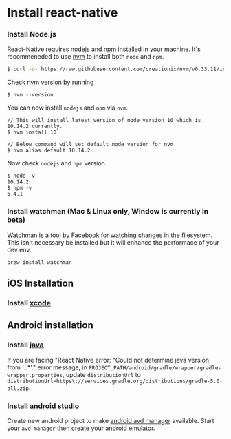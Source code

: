 # Install react-native

### Install Node.js
React-Native requires [nodejs](https://nodejs.org/) and [npm](npmjs.com) installed in your machine.
It's recommeneded to use [nvm](https://github.com/creationix/nvm) to install both `node` and `npm`.

```sh
$ curl -o- https://raw.githubusercontent.com/creationix/nvm/v0.33.11/install.sh | bash
```

Check nvm version by running
```
$ nvm --version
```

You can now install `nodejs` and `npm` via `nvm`.
```
// This will install latest version of node version 10 which is 10.14.2 currently.
$ nvm install 10

// Below command will set default node version for nvm
$ nvm alias default 10.14.2
```

Now check `nodejs` and `npm` version.
```
$ node -v
10.14.2
$ npm -v
6.4.1
```

### Install watchman (Mac & Linux only, Window is currently in beta)
[Watchman](https://facebook.github.io/watchman/) is a tool by Facebook for watching changes in the filesystem. This isn't necessary be installed but it will enhance the performace of your dev env.
```
brew install watchman
```

## iOS Installation
### Install [xcode](https://developer.apple.com/kr/xcode/)


## Android installation
### Install [java](https://www.oracle.com/technetwork/java/javase/downloads/index.html)
If you are facing "React Native error: “Could not determine java version from '*.*.*'." error message, in `PROJECT_PATH/android/gradle/wrapper/gradle-wrapper.properties`, update `distributionUrl` to `distributionUrl=https\://services.gradle.org/distributions/gradle-5.0-all.zip`.
### Install [android studio](https://developer.android.com/studio/?hl=ko)
Create new android project to make [android avd manager](http://www.androiddocs.com/tools/help/avd-manager.html) available.
Start your `avd manager` then create your android emulator.
